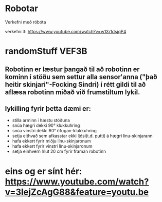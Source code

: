 # Robotar
Verkefni með róbóta


verkefni 3: https://www.youtube.com/watch?v=w1Xr1dsjqP4



# randomStuff VEF3B
## Robotinn er læstur þangað til að robotinn er kominn í stöðu sem settur alla sensor'anna ("það heitir skinjari"-Focking Sindri) í rétt gildi til að aflæsa robotinn miðað við frumstiltum lykil.
## lykilling fyrir þetta dæmi er:
* stilla arminn í hæstu stöðuna
* snúa hægri dekki 90° klukkuhring
* snúa vinstri dekki 90° öfugan-klukkuhring
* setja eithvað sem afkasstar ekki ljósi(t.d. putti) á hægri línu-skinjarann
* hafa ekkert fyrir miðju línu-skinjaronum
* hafa ekkert fyrir vinstri línu-skinjaronum
* setja einhvern hlut 20 cm fyrir framan robotinn
# eins og er sínt hér: https://www.youtube.com/watch?v=3lejZcAgG88&feature=youtu.be
